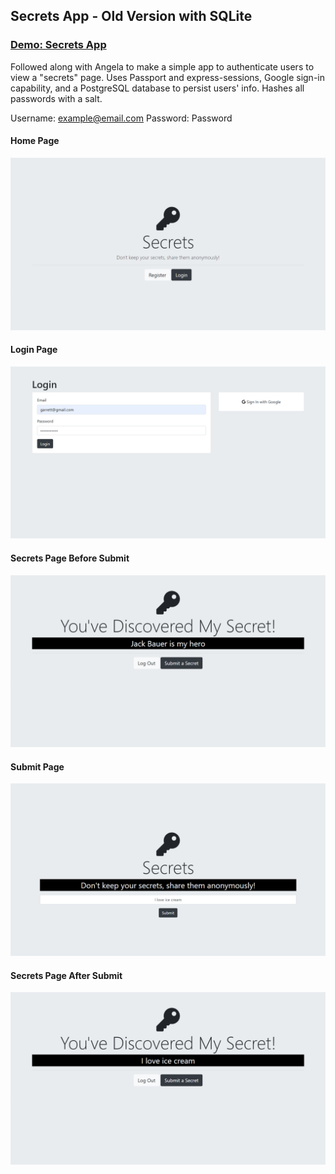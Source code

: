 ## Secrets App - Old Version with SQLite

### [Demo: Secrets App](https://secrets-app-v-2-gdbecker.replit.app/)

Followed along with Angela to make a simple app to authenticate users to view a "secrets" page. Uses Passport and express-sessions, Google sign-in capability, and a PostgreSQL database to persist users' info. Hashes all passwords with a salt.

Username: example@email.com
Password: Password

#### Home Page

!["HomePage"](./01-HomePage.png)

#### Login Page

!["LoginPage"](./02-LoginPage.png)

#### Secrets Page Before Submit

!["SecretsPageInitial"](./03-SecretsPageInitial.png)

#### Submit Page

!["SubmitPage"](./04-SubmitPage.png)

#### Secrets Page After Submit

!["SubmitPageNewSecret"](./05-SubmitPageNewSecret.png)
